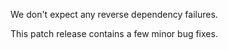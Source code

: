 We don't expect any reverse dependency failures.

This patch release contains a few minor bug fixes.
